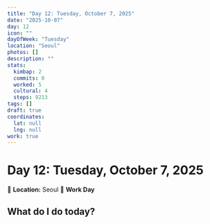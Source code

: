 ```yaml
---
title: "Day 12: Tuesday, October 7, 2025"
date: "2025-10-07"
day: 12
icon: ""
dayOfWeek: "Tuesday"
location: "Seoul"
photos: []
description: ""
stats:
  kimbap: 2
  commits: 0
  worked: 5
  cultural: 4
  steps: 9213
tags: []
draft: true
coordinates:
  lat: null
  lng: null
work: true
---
```

# Day 12: Tuesday, October 7, 2025

📍 **Location:** Seoul
💼 **Work Day**

## What do I do today?



